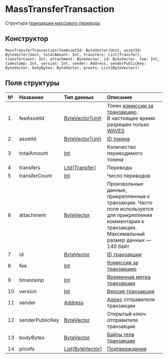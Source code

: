 # MassTransferTransaction

Структура [транзакции массового перевода](/ru/blockchain/transaction-type/mass-transfer-transaction).

## Конструктор

``` ride
MassTransferTransaction(feeAssetId: ByteVector|Unit, assetId: ByteVector|Unit, totalAmount: Int, transfers: List[Transfer], transferCount: Int, attachment: ByteVector, id: ByteVector, fee: Int, timestamp: Int, version: Int, sender: Address, senderPublicKey: ByteVector, bodyBytes: ByteVector, proofs: List[ByteVector])
```

## Поля структуры

| № | Название | Тип данных | Описание |
| :--- | :--- | :--- | :--- |
| 1 | feeAssetId | [ByteVector](/ru/ride/data-types/byte-vector)&#124;[Unit](/ru/ride/data-types/unit) | Токен [комиссии за транзакцию](/ru/blockchain/transaction/transaction-fee).<br>В настоящее время разрешен только [WAVES](/ru/blockchain/token/waves) |
| 2 | assetId | [ByteVector](/ru/ride/data-types/byte-vector)&#124;[Unit](/ru/ride/data-types/unit) | [ID токена](/ru/blockchain/token/token-id) |
| 3 | totalAmount | [Int](/ru/ride/data-types/int) | Количество переводимого токена |
| 4 | transfers | [List](/ru/ride/data-types/list)[[Transfer](/ru/ride/structures/common-structures/transfer)] | Переводы |
| 5 | transferCount | [Int](/ru/ride/data-types/int) | Число переводов |
| 6 | attachment | [ByteVector](/ru/ride/data-types/byte-vector) | Произвольные данные, прикрепленные к транзакции. Часто поле используется для прикрепления комментария к транзакции.<br>Максимальный размер данных — 140 байт |
| 7 | id | [ByteVector](/ru/ride/data-types/byte-vector) | [ID транзакции](/ru/blockchain/transaction/transaction-id) |
| 8 | fee | [Int](/ru/ride/data-types/int) | [Комиссия за транзакцию](/ru/blockchain/transaction/transaction-fee) |
| 9 | timestamp | [Int](/ru/ride/data-types/int) | [Временная метка транзакции](/ru/blockchain/transaction/transaction-timestamp) |
| 10 | version | [Int](/ru/ride/data-types/int) | [Версия транзакции](/ru/blockchain/transaction/transaction-version) |
| 11 | sender | [Address](/ru/ride/structures/common-structures/address) | [Адрес](/ru/blockchain/account/address) отправителя транзакции |
| 12 | senderPublicKey | [ByteVector](/ru/ride/data-types/byte-vector) | Открытый ключ отправителя транзакции |
| 13 | bodyBytes | [ByteVector](/ru/ride/data-types/byte-vector) | [Байты тела транзакции](/ru/blockchain/transaction/transaction-body-bytes) |
| 14 | proofs | [List](/ru/ride/data-types/list)[[ByteVector](/ru/ride/data-types/byte-vector)] | [Подтверждения](/ru/blockchain/transaction/transaction-proof) |

